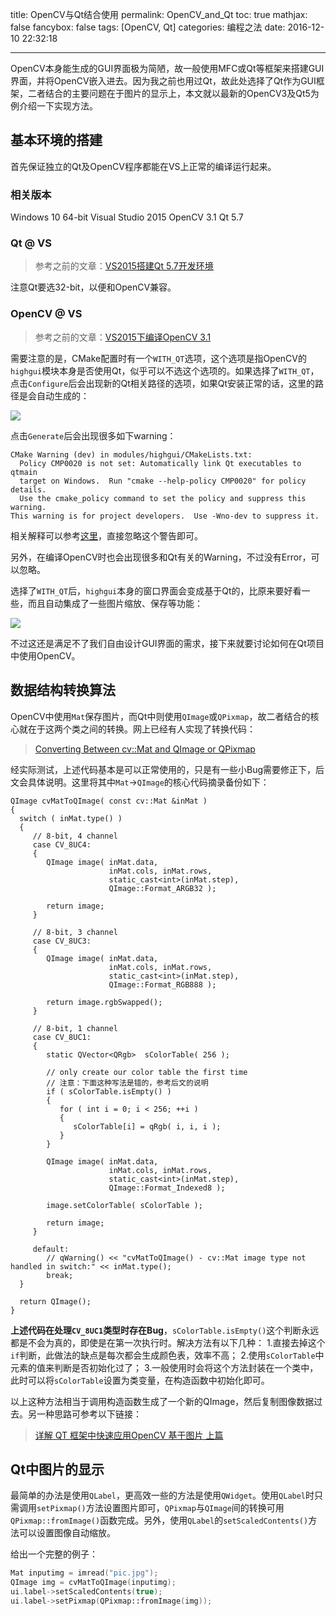 title: OpenCV与Qt结合使用
permalink: OpenCV_and_Qt
toc: true
mathjax: false
fancybox: false
tags: [OpenCV, Qt]
categories: 编程之法
date: 2016-12-10 22:32:18

---

OpenCV本身能生成的GUI界面极为简陋，故一般使用MFC或Qt等框架来搭建GUI界面，并将OpenCV嵌入进去。因为我之前也用过Qt，故此处选择了Qt作为GUI框架，二者结合的主要问题在于图片的显示上，本文就以最新的OpenCV3及Qt5为例介绍一下实现方法。

<!--more-->

## 基本环境的搭建

首先保证独立的Qt及OpenCV程序都能在VS上正常的编译运行起来。

### 相关版本
Windows 10 64-bit
Visual Studio 2015
OpenCV 3.1
Qt 5.7

### Qt @ VS
> 参考之前的文章：[VS2015搭建Qt 5.7开发环境](/2016/12/09/VS2015_Qt5_7/)

注意Qt要选32-bit，以便和OpenCV兼容。

### OpenCV @ VS
> 参考之前的文章：[VS2015下编译OpenCV 3.1](/2016/12/06/VS2015_OpenCV31/)

需要注意的是，CMake配置时有一个`WITH_QT`选项，这个选项是指OpenCV的`highgui`模块本身是否使用Qt，似乎可以不选这个选项的。如果选择了`WITH_QT`，点击`Configure`后会出现新的Qt相关路径的选项，如果Qt安装正常的话，这里的路径是会自动生成的：

![](http://gmf.shengnengjin.cn/20161209223450.png)

点击`Generate`后会出现很多如下warning：

``` no-highlight
CMake Warning (dev) in modules/highgui/CMakeLists.txt:
  Policy CMP0020 is not set: Automatically link Qt executables to qtmain
  target on Windows.  Run "cmake --help-policy CMP0020" for policy details.
  Use the cmake_policy command to set the policy and suppress this warning.
This warning is for project developers.  Use -Wno-dev to suppress it.
```

相关解释可以参考[这里](https://cmake.org/cmake/help/v3.0/policy/CMP0020.html)，直接忽略这个警告即可。

另外，在编译OpenCV时也会出现很多和Qt有关的Warning，不过没有Error，可以忽略。

选择了`WITH_QT`后，`highgui`本身的窗口界面会变成基于Qt的，比原来要好看一些，而且自动集成了一些图片缩放、保存等功能：

![](http://gmf.shengnengjin.cn/20161209224409.png-width600)

不过这还是满足不了我们自由设计GUI界面的需求，接下来就要讨论如何在Qt项目中使用OpenCV。

## 数据结构转换算法

OpenCV中使用`Mat`保存图片，而Qt中则使用`QImage`或`QPixmap`，故二者结合的核心就在于这两个类之间的转换。网上已经有人实现了转换代码：

> [Converting Between cv::Mat and QImage or QPixmap](https://asmaloney.com/2013/11/code/converting-between-cvmat-and-qimage-or-qpixmap/)

经实际测试，上述代码基本是可以正常使用的，只是有一些小Bug需要修正下，后文会具体说明。这里将其中`Mat`->`QImage`的核心代码摘录备份如下：

```
QImage cvMatToQImage( const cv::Mat &inMat )
{
  switch ( inMat.type() )
  {
     // 8-bit, 4 channel
     case CV_8UC4:
     {
        QImage image( inMat.data,
                      inMat.cols, inMat.rows,
                      static_cast<int>(inMat.step),
                      QImage::Format_ARGB32 );

        return image;
     }

     // 8-bit, 3 channel
     case CV_8UC3:
     {
        QImage image( inMat.data,
                      inMat.cols, inMat.rows,
                      static_cast<int>(inMat.step),
                      QImage::Format_RGB888 );

        return image.rgbSwapped();
     }

     // 8-bit, 1 channel
     case CV_8UC1:
     {
        static QVector<QRgb>  sColorTable( 256 );

        // only create our color table the first time
        // 注意：下面这种写法是错的，参考后文的说明
        if ( sColorTable.isEmpty() )
        {
           for ( int i = 0; i < 256; ++i )
           {
              sColorTable[i] = qRgb( i, i, i );
           }
        }

        QImage image( inMat.data,
                      inMat.cols, inMat.rows,
                      static_cast<int>(inMat.step),
                      QImage::Format_Indexed8 );

        image.setColorTable( sColorTable );

        return image;
     }

     default:
        // qWarning() << "cvMatToQImage() - cv::Mat image type not handled in switch:" << inMat.type();
        break;
  }

  return QImage();
}
```

**上述代码在处理`CV_8UC1`类型时存在Bug**，`sColorTable.isEmpty()`这个判断永远都是不会为真的，即使是在第一次执行时。解决方法有以下几种：
1.直接去掉这个`if`判断，此做法的缺点是每次都会生成颜色表，效率不高；
2.使用`sColorTable`中元素的值来判断是否初始化过了；
3.一般使用时会将这个方法封装在一个类中，此时可以将`sColorTable`设置为类变量，在构造函数中初始化即可。

以上这种方法相当于调用构造函数生成了一个新的QImage，然后复制图像数据过去。另一种思路可参考以下链接：

> [详解 QT 框架中快速应用OpenCV 基于图片 上篇](http://mobile.51cto.com/symbian-271260.htm)


## Qt中图片的显示

最简单的办法是使用`QLabel`，更高效一些的方法是使用`QWidget`。使用`QLabel`时只需调用`setPixmap()`方法设置图片即可，`QPixmap`与`QImage`间的转换可用`QPixmap::fromImage()`函数完成。另外，使用`QLabel`的`setScaledContents()`方法可以设置图像自动缩放。

给出一个完整的例子：

```cpp
Mat inputimg = imread("pic.jpg");
QImage img = cvMatToQImage(inputimg);
ui.label->setScaledContents(true);
ui.label->setPixmap(QPixmap::fromImage(img));
```
